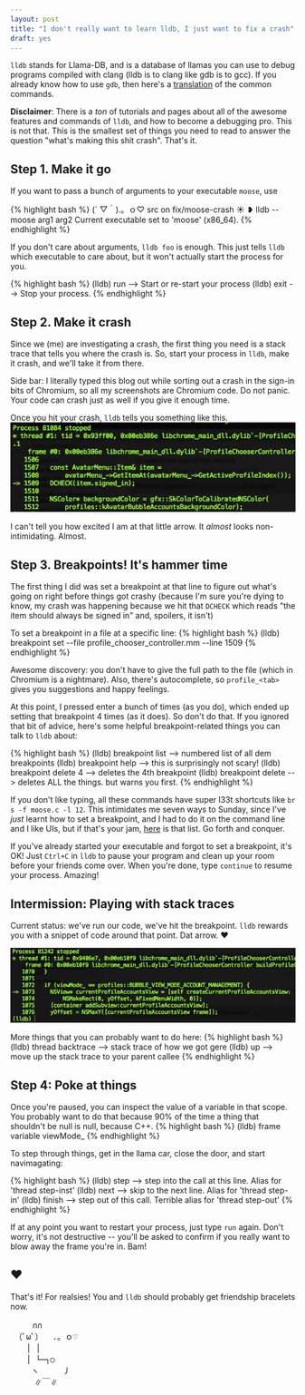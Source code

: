 ```yaml
---
layout: post
title: "I don't really want to learn lldb, I just want to fix a crash"
draft: yes
---
```

`lldb` stands for Llama-DB, and is a database of llamas you can use to debug programs
compiled with clang (lldb is to clang like gdb is to gcc). If you already know how to use `gdb`, then
here's a [translation](https://developer.apple.com/library/mac/documentation/IDEs/Conceptual/gdb_to_lldb_transition_guide/document/lldb-command-examples.html) of the common commands.

**Disclaimer**: There is a *ton* of tutorials and pages about all of the
awesome features and commands of `lldb`, and how to become a debugging pro.
This is not that. This is the smallest set of things you need to read
to answer the question "what's making this shit crash". That's it.

## Step 1. Make it go

If you want to pass a bunch of arguments to your executable `moose`, use

{% highlight bash %}
(´ ▽｀).。ｏ♡ src on fix/moose-crash ☀ ❥ lldb -- moose arg1 arg2
Current executable set to 'moose' (x86_64).
{% endhighlight %}

If you don't care about arguments, `lldb foo` is enough. This just tells `lldb`
which executable to care about, but it won't actually start the process for you.

{% highlight bash %}
(lldb) run    --> Start or re-start your process
(lldb) exit   --> Stop your process.
{% endhighlight %}

## Step 2. Make it crash
Since we (me) are investigating a crash, the first thing you need is a stack trace that
tells you where the crash is. So, start your process in `lldb`, make it crash, and we'll take it
from there.

Side bar: I literally typed this blog out while sorting out a crash in the
sign-in bits of Chromium, so all my screenshots are Chromium code. Do not panic.
Your code can crash just as well if you give it enough time.

Once you hit your crash, `lldb` tells you something like this.
![lldb crash](/images/2014-06-23/crash.png)

I can't tell you how excited I am at that little arrow. It _almost_ looks non-intimidating. Almost.

## Step 3. Breakpoints! It's hammer time
The first thing I did was set a breakpoint at that line to figure out
what's going on right before things got crashy (because I'm sure you're dying to
know, my crash was happening because we hit that `DCHECK` which reads
"the item should always be signed in" and, spoilers, it isn't)

To set a breakpoint in a file at a specific line:
{% highlight bash %}
(lldb) breakpoint set --file profile_chooser_controller.mm --line 1509
{% endhighlight %}

Awesome discovery: you don't have to give the full path to the file (which in
Chromium is a nightmare). Also, there's autocomplete, so `profile_<tab>` gives you
suggestions and happy feelings.

At this point, I pressed enter a bunch of times (as you do), which ended up
setting that breakpoint 4 times (as it does). So don't do that. If you ignored that
bit of advice, here's some helpful breakpoint-related things you can talk to `lldb` about:

{% highlight bash %}
(lldb) breakpoint list     --> numbered list of all dem breakpoints
(lldb) breakpoint help     --> this is surprisingly not scary!
(lldb) breakpoint delete 4 --> deletes the 4th breakpoint
(lldb) breakpoint delete   --> deletes ALL the things. but warns you first.
{% endhighlight %}

If you don't like typing, all these commands have super l33t
shortcuts like `br s -f moose.c -l 12`. This intimidates me seven ways to Sunday,
since I've _just_ learnt how to set a breakpoint, and I had to do it on the command 
line and I like UIs, but if that's your jam,
[here](https://developer.apple.com/library/mac/documentation/IDEs/Conceptual/gdb_to_lldb_transition_guide/document/lldb-command-examples.html) is that list.
Go forth and conquer.

If you've already started your executable and forgot to set a breakpoint, it's OK!
Just `Ctrl+C` in `lldb` to pause your program and clean up your room before
your friends come over. When you're done, type `continue` to resume your process. Amazing!

## Intermission: Playing with stack traces
Current status: we've run our code, we've hit the breakpoint. `lldb` rewards you
with a snippet of code around that point. Dat arrow. ❤︎

![lldb breakpoint](/images/2014-06-23/breakpoint.png)

More things that you can probably want to do here:
{% highlight bash %}
(lldb) thread backtrace    --> stack trace of how we got gere
(lldb) up                  --> move up the stack trace to your parent callee
{% endhighlight %}

## Step 4: Poke at things
Once you're paused, you can inspect the value of a variable in that scope. You 
probably want to do that because 90% of the time a thing that shouldn't be null
is null, because C++.
{% highlight bash %}
(lldb) frame variable viewMode_
{% endhighlight %}

To step through things, get in the llama car, close the door, and start navimagating:

{% highlight bash %}
(lldb) step   --> step into the call at this line. Alias for 'thread step-inst'
(lldb) next   --> skip to the next line. Alias for 'thread step-in'
(lldb) finish --> step out of this call. Terrible alias for 'thread step-out'
{% endhighlight %}

If at any point you want to restart your process, just type `run` again. Don't worry,
it's not destructive -- you'll be asked to confirm if you really want to blow 
away the frame you're in. Bam!

## ❤︎
That's it! For realsies! You and `lldb` should probably get friendship bracelets now.
<pre>
  　 ∩∩
　（ﾟωﾟ）  .。ｏ♡
　　│ │
　　│ └─┐○
　　 ヽ　　　丿
　　　∥￣∥
</pre>　　　
